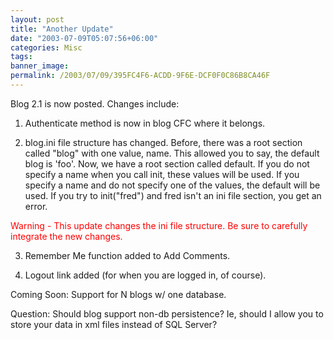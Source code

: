 ```yaml
---
layout: post
title: "Another Update"
date: "2003-07-09T05:07:56+06:00"
categories: Misc 
tags: 
banner_image: 
permalink: /2003/07/09/395FC4F6-ACDD-9F6E-DCF0F0C86B8CA46F
---
```


Blog 2.1 is now posted. Changes include:

1) Authenticate method is now in blog CFC where it belongs.

2) blog.ini file structure has changed. Before, there was a root section called "blog" with one value, name. This allowed you to say, the default blog is 'foo'. Now, we have a root section called default. If you do not specify a name when you call init, these values will be used. If you specify a name and do not specify one of the values, the default will be used. If you try to init("fred") and fred isn't an ini file section, you get an error.

<font color="red">Warning - This update changes the ini file structure. Be sure to carefully integrate the new changes.</font>

3) Remember Me function added to Add Comments.

4) Logout link added (for when you are logged in, of course). 

Coming Soon: Support for N blogs w/ one database.

Question: Should blog support non-db persistence? Ie, should I allow you to store your data in xml files instead of SQL Server?